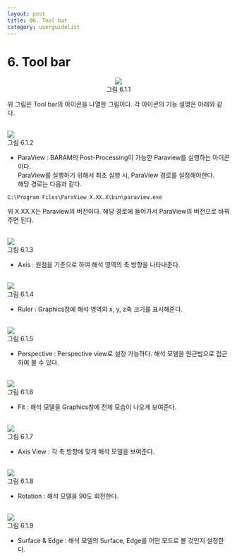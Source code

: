 ```yaml
---
layout: post
title: 06. Tool bar
category: userguidelist
---
```


# 6. Tool bar

<p align='center'>
    <img src="https://github.com/nextfoam/baram-pages/raw/main/screenshots/6.1.1.png"><br>
    그림 6.1.1
</p>

위 그림은 Tool bar의 아이콘을 나열한 그림이다. 각 아이콘의 기능 설명은 아래와 같다.<br><br>

<p align='Left'>
    <img src="https://github.com/nextfoam/baram-pages/raw/main/screenshots/userguide/6.1.2.png"><br>
    그림 6.1.2
</p>

* ParaView : BARAM의 Post-Processing이 가능한 Paraview를 실행하는 아이콘이다.<br>
ParaView를 실행하기 위해서 최초 실행 시, ParaView 경로를 설정해야한다.<br>
해당 경로는 다음과 같다.<br>

```commandline
C:\Program Files\ParaView X.XX.X\bin\paraview.exe
```

위 X.XX.X는 Paraview의 버전이다. 해당 경로에 들어가서 ParaView의 버전으로 바꿔주면 된다.<br><br>

<p align='Left'>
    <img src="https://github.com/nextfoam/baram-pages/raw/main/screenshots/userguide/6.1.3.png"><br>
    그림 6.1.3
</p>

* Axis : 원점을 기준으로 하여 해석 영역의 축 방향을 나타내준다.<br><br>

<p align='Left'>
    <img src="https://github.com/nextfoam/baram-pages/raw/main/screenshots/userguide/6.1.4.png"><br>
    그림 6.1.4
</p>

* Ruler : Graphics창에 해석 영역의 x, y, z축 크기를 표시해준다.<br><br>

<p align='Left'>
    <img src="https://github.com/nextfoam/baram-pages/raw/main/screenshots/userguide/6.1.5.png"><br>
    그림 6.1.5
</p>

* Perspective : Perspective view로 설정 가능하다. 해석 모델을 원근법으로 접근하여 볼 수 있다.<br><br>

<p align='Left'>
    <img src="https://github.com/nextfoam/baram-pages/raw/main/screenshots/userguide/6.1.6.png"><br>
    그림 6.1.6
</p>

* Fit : 해석 모델을 Graphics창에 전체 모습이 나오게 보여준다.<br><br>

<p align='Left'>
    <img src="https://github.com/nextfoam/baram-pages/raw/main/screenshots/userguide/6.1.7.png"><br>
    그림 6.1.7
</p>

* Axis View : 각 축 방향에 맞게 해석 모델을 보여준다.<br><br>

<p align='Left'>
    <img src="https://github.com/nextfoam/baram-pages/raw/main/screenshots/userguide/6.1.8.png"><br>
    그림 6.1.8
</p>

* Rotation : 해석 모델을 90도 회전한다.<br><br>

<p align='Left'>
    <img src="https://github.com/nextfoam/baram-pages/raw/main/screenshots/userguide/6.1.9.png"><br>
    그림 6.1.9
</p>

* Surface & Edge : 해석 모델의 Surface, Edge를 어떤 모드로 볼 것인지 설정한다.<br>

